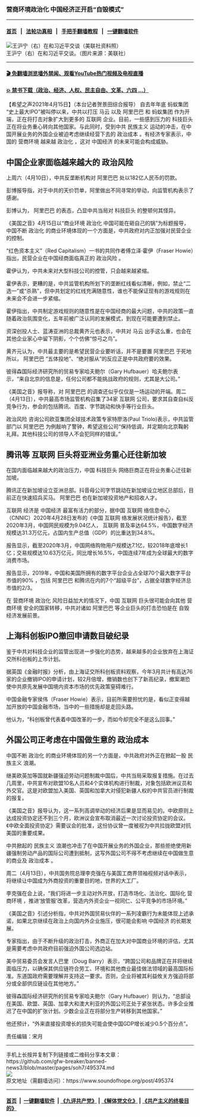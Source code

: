 ### 营商环境政治化 中国经济正开启“自毁模式”
------------------------

#### [首页](https://github.com/gfw-breaker/banned-news3/blob/master/README.md) &nbsp;&nbsp;|&nbsp;&nbsp; [法轮功真相](https://github.com/begood0513/basic/blob/master/README.md)  &nbsp;&nbsp;|&nbsp;&nbsp; [手把手翻墙教程](https://github.com/gfw-breaker/guides/wiki)  &nbsp;&nbsp;|&nbsp;&nbsp; [一键翻墙软件](https://github.com/gfw-breaker/nogfw/blob/master/README.md)  



<div><img alt="王沪宁（右）在和习近平交谈（美联社资料照）" src="https://img.soundofhope.org/2020-11/1605865411615.jpg"/>
<br/><figcaption class="caption">
 王沪宁（右）在和习近平交谈。（图片来源：美联社）
</figcaption></div><hr/>

#### [ 🎬  免翻墙浏览墙外禁闻、观看YouTube热门视频及电视直播](https://github.com/gfw-breaker/HelloWorld)

#### [ 💥  禁书下载（政治、经济、人权、民主自由、文革、六四 ...）](https://github.com/gfw-breaker/books/blob/master/README.md)

<div><div class="Content__Wrapper sc-1bvya0-0 grZQxZ">
 <p class="meta-top">
  <span class="meta">
   【希望之声2021年4月15日】（本台记者贺景田综合报导）
  </span>
  自去年年底
  <ok href="/term/330094">
   蚂蚁集团
  </ok>
  “史上最大IPO”被叫停以来，中共以打压
  <ok href="/term/15935">
   马云
  </ok>
  以及
  <ok href="/term/11852">
   阿里巴巴
  </ok>
  和
  <ok href="/term/330094">
   蚂蚁集团
  </ok>
  作为开端，正在将打击对象扩大到更多的
  <ok href="/term/9209">
   互联网
  </ok>
  企业。目前，一些感到压力的
  <ok href="/term/87552">
   科技巨头
  </ok>
  正在将业务重心转向其他国家。与此同时，受到中共
  <ok href="/term/3722">
   民族主义
  </ok>
  运动的冲击，在中国开展业务的外国企业被迫考虑继续经营下去的
  <ok href="/term/516929">
   政治成本
  </ok>
  。有经济专家表示，中国的
  <ok href="/term/516923">
   营商环境
  </ok>
  越来越
  <ok href="/term/199063">
   政治化
  </ok>
  ，这对
  <ok href="/term/2423">
   中国经济
  </ok>
  的未来可能会构成威胁。
 </p>
 <h2>
  <strong>
   中国企业家面临越来越大的
   <ok href="/term/135674">
    政治风险
   </ok>
  </strong>
 </h2>
 <p>
  上周六（4月10日），中共反垄断机构对
  <ok href="/term/11852">
   阿里巴巴
  </ok>
  处以182亿人民币的罚款。
 </p>
 <div class="AD_Embed__Wrap-sc-1xslmin-0 igMuqX module desktop">
  <div>
  </div>
 </div>
 <p>
  彭博报导指，对于中共的天价罚单，阿里做出不同寻常的举动，向监管机构表示了感谢。
 </p>
 <p>
  彭博认为，
  <ok href="/term/11852">
   阿里巴巴
  </ok>
  的表态，凸显中共当局对
  <ok href="/term/87552">
   科技巨头
  </ok>
  的整顿何其怪异。
 </p>
 <p>
  《美国之音》4月15日以“商业环境
  <ok href="/term/199063">
   政治化
  </ok>
  中国可能在砸自己的锅”为标题报导，中国不断
  <ok href="/term/199063">
   政治化
  </ok>
  的商业环境体现的一个方面是，中共政府对内正加强对民营企业的控制。
 </p>
 <p>
  “红色资本主义”（Red Capitalism）一书的共同作者傅立泽·霍伊（Fraser Howie）指出，民营企业在中国经商面临真正的
  <ok href="/term/135674">
   政治风险
  </ok>
  。
 </p>
 <p>
  霍伊认为，中共未来对大型科技公司的控管，只会越来越紧缩。
 </p>
 <p>
  霍伊表示，更糟的是，中共监管机构所划下的垄断红线看似清晰，例如，禁止“二选一”或“杀熟”，但中共划定的红线充满随意性，谁也不能保证现有的游戏规则在未来会不会进一步紧缩。
 </p>
 <p>
  霍伊指出，中共制定游戏规则的随意性是在中国经商的最大问题，中共的政策一直随着政治氛围变化，五年前被广泛认同的发展模式，到现在可能要遭到禁止。
 </p>
 <p>
  资深创投人士、蓝涛亚洲的总裁黄齐元也表示，中共对
  <ok href="/term/15935">
   马云
  </ok>
  出手这么重，也会在其他企业家心中留下阴影，个个仿佛“惊弓之鸟”。
 </p>
 <p>
  黄齐元认为，中共最主要的是希望民营企业要听话，并不是要置
  <ok href="/term/11852">
   阿里巴巴
  </ok>
  于死地所以，
  <ok href="/term/11852">
   阿里巴巴
  </ok>
  “五体投地”、“绝对服从”的反应正是中共政府要的效果。
 </p>
 <p>
  彼得森国际经济研究所的贸易专家哈夫鲍尔（Gary Hufbauer）哈夫鲍尔表示，“来自北京的信息是，任何公司都不能挑战政府的规则，尤其是大公司。”
 </p>
 <p>
  《美国之音》报导称，对
  <ok href="/term/11852">
   阿里巴巴
  </ok>
  的调查还似乎仅仅是一场运动的开端。周二（4月13日），中共最高市场监管机构召集了34家
  <ok href="/term/9209">
   互联网
  </ok>
  公司，要求其自查自纠反竞争行为，参会的包括腾讯、百度、字节跳动和快手等行业巨头。
 </p>
 <p>
  <ok href="/term/135674">
   政治风险
  </ok>
  咨询公司欧亚集团全球技术政策专家特廖洛(Paul Triolo)表示，中共监管部门以
  <ok href="/term/11852">
   阿里巴巴
  </ok>
  为例敲响了警钟，希望这些公司“保持低调，并定期向北京鞠躬礼拜。其他科技公司的领导人不会犯同样的错误。”
 </p>
 <h2>
  <strong>
   腾讯等
   <ok href="/term/9209">
    互联网
   </ok>
   巨头将亚洲业务重心迁往新加坡
  </strong>
 </h2>
 <p>
  在国内面临越来越大的政治压力，中国
  <ok href="/term/87552">
   科技巨头
  </ok>
  网络巨商正在将业务重心迁往新加坡。
 </p>
 <p>
  腾讯正在新加坡设立亚洲总部。抖音母公司字节跳动在新加坡设立地区总部后，目前正在快速招兵买马。
  <ok href="/term/11852">
   阿里巴巴
  </ok>
  也在新加坡投资地产和招收人才。
 </p>
 <p>
  <ok href="/term/9209">
   互联网
  </ok>
  经济是
  <ok href="/term/2423">
   中国经济
  </ok>
  最富有活力的部分，据中国
  <ok href="/term/9209">
   互联网
  </ok>
  络信息中心（CNNIC）2020年4月28日发布的《中国
  <ok href="/term/9209">
   互联网
  </ok>
  络发展状况统计报告》，截至2020年3月，中国网民规模为9.04亿人，
  <ok href="/term/9209">
   互联网
  </ok>
  普及率达64.5%，中国数字经济规模达31.3万亿元，占国内生产总值（GDP）的比重达到34.8%。
 </p>
 <div class="AD_Embed__Wrap-sc-1xslmin-0 igMuqX module desktop">
  <div>
  </div>
 </div>
 <p>
  报告显示，截至2020年3月，中国网络购物用户规模达7.1亿，较2018年底增长1亿；交易规模达10.63万亿元，同比增长16.5%，中国连续7年成为全球最大的数字消费市场。
 </p>
 <p>
  报告显示，2019年，中国和美国所拥有的数字平台企业占全球70个最大数字平台市值的90% ，包括
  <ok href="/term/11852">
   阿里巴巴
  </ok>
  和腾讯在内的7个“超级平台”，占据全球数字经济总市值的2/3。
 </p>
 <p>
  在
  <ok href="/term/516923">
   营商环境
  </ok>
  <ok href="/term/199063">
   政治化
  </ok>
  风险日益加大的情况下，中国
  <ok href="/term/9209">
   互联网
  </ok>
  巨头很可能会向其他
  <ok href="/term/516923">
   营商环境
  </ok>
  安全的国家转移，中共对诸如
  <ok href="/term/11852">
   阿里巴巴
  </ok>
  等企业巨头的打击恐怕是在
  <ok href="/term/516926">
   自毁
  </ok>
  经济发展前景。
 </p>
 <h2>
  <strong>
   上海科创板IPO撤回申请数目破纪录
  </strong>
 </h2>
 <p>
  鉴于中共对科技企业的监管出现进一步强化的态势，越来越多的企业放弃在上海证交所科创板的上市计划。
 </p>
 <p>
  据英国《金融时报》分析，由上海证交所科创板资料观察，今年3月共计有高达76家的企业撤销IPO的申请计划，较2月倍增，撤销数也创下了新高纪录，撤案潮恐使中共原先发展中国境内资本市场的优先政策窒碍难行。
 </p>
 <p>
  中国金融专家侯伟（Fraser Howie）表示，目前所需要担忧的是，看似正变得越加开放的中国金融市场，当中的一些措施却是走回头路。
 </p>
 <p>
  他认为，“科创板曾代表着中国改革的一步，而如今却完全不是这么回事。”
 </p>
 <h2>
  <strong>
   外国公司正考虑在中国做生意的
   <ok href="/term/516929">
    政治成本
   </ok>
  </strong>
 </h2>
 <p>
  中国不断
  <ok href="/term/199063">
   政治化
  </ok>
  的商业环境体现的另一个方面是，中共政府对外正在掀起一股
  <ok href="/term/3722">
   民族主义
  </ok>
  浪潮。
 </p>
 <p>
  继美欧英加等国就新疆强迫劳动问题制裁中国后，中共当局采取报复措施。在过去几周里，中共宣布对欧盟10名人员和4个实体机构进行制裁，对象包括欧洲议员和外交官。这是对欧盟加入美国、英国和加拿大对侵犯新疆人权的中共官员进行制裁的报复。
 </p>
 <p>
  《美国之音》报导认为，这一系列高调举动的经济后果是显而易见的。中欧原则上达成投资协定还不到三个月，欧洲议会宣布取消最近一次讨论投资协定的会议。《中欧全面投资协定》需要议会的批准，这份协议曾一度被视为中共拉拢欧盟对抗美国的重要成果。
 </p>
 <p>
  中共掀起的
  <ok href="/term/3722">
   民族主义
  </ok>
  浪潮也冲击了在中国开展业务的外国企业，那些拒绝使用新疆强制劳动产品的国际公司遭到抵制，这写外国公司不得不考虑继续在中国做生意的商业及
  <ok href="/term/516929">
   政治成本
  </ok>
  。
 </p>
 <p>
  周二（4月13日），中共国务院总理李克强在与美国工商界领袖视频对话中表示，将继续让中国成为外商投资的重要目的地，世界的大工厂。
 </p>
 <p>
  李克强在会上说，“我们将进一步主动对外开放，打造市场化、法治化、国际化
  <ok href="/term/516923">
   营商环境
  </ok>
  ，推进‘放管服’改革，营造内外资企业一视同仁、公平竞争的市场环境。”
 </p>
 <p>
  《美国之音》引述分析指，中共对外国贸易伙伴的一系列凌霸行为未能体现上述承诺，如果北京继续在政治上向国内外企业施压，很可能会影响
  <ok href="/term/2423">
   中国经济
  </ok>
  的长期发展。
 </p>
 <div class="AD_Embed__Wrap-sc-1xslmin-0 igMuqX module desktop">
  <div>
  </div>
 </div>
 <p>
  专家指出，由于不断升级的政治打击，外商正在加大对中国商业环境的评估，尤其是需要考虑中共政府目前强迫外国公司选边站。
 </p>
 <p>
  美中贸易委员会发言人巴里（Doug Barry）表示，“跨国公司和品牌正在并将继续面临压力，以确保其供应链符合劳工、环境和其他商业最佳做法领域的最高国际标准。东道国政府需要理解并支持这一要求。否则，企业将被其利益攸关方强迫将部分或全部供应链设在其他地方。”
 </p>
 <p>
  彼得森国际经济研究所的贸易专家哈夫鲍尔（Gary Hufbauer）则认为，“总部设在美国、欧盟、英国、加拿大和澳大利亚的外国公司正处于紧张状态。许多企业推迟了在中国的扩张计划。少数企业正在将部分生产转移到其他国家。”
 </p>
 <p>
  他还预计，“外来直接投资增长的损失可能会使中国GDP增长减少0.5个百分点”。
 </p>
 <p class="meta-btm">
  责任编辑：宋月
 </p>
</div>
</div>
<hr/>
手机上长按并复制下列链接或二维码分享本文章：<br/>
https://github.com/gfw-breaker/banned-news3/blob/master/pages/soh7/495374.md <br/>
<a href='https://github.com/gfw-breaker/banned-news3/blob/master/pages/soh7/495374.md'><img src='https://github.com/gfw-breaker/banned-news3/blob/master/pages/soh7/495374.md.png'/></a> <br/>
原文地址（需翻墙访问）：https://www.soundofhope.org/post/495374


------------------------
#### [首页](https://github.com/gfw-breaker/banned-news3/blob/master/README.md) &nbsp;|&nbsp; [一键翻墙软件](https://github.com/gfw-breaker/nogfw/blob/master/README.md) &nbsp;| [《九评共产党》](https://github.com/gfw-breaker/9ping.md/blob/master/README.md#九评之一评共产党是什么) | [《解体党文化》](https://github.com/gfw-breaker/jtdwh.md/blob/master/README.md) | [《共产主义的终极目的》](https://github.com/gfw-breaker/gczydzjmd.md/blob/master/README.md)


<img src='http://gfw-breaker.win/banned-news3/pages/soh7/495374.md' width='0px' height='0px'/>